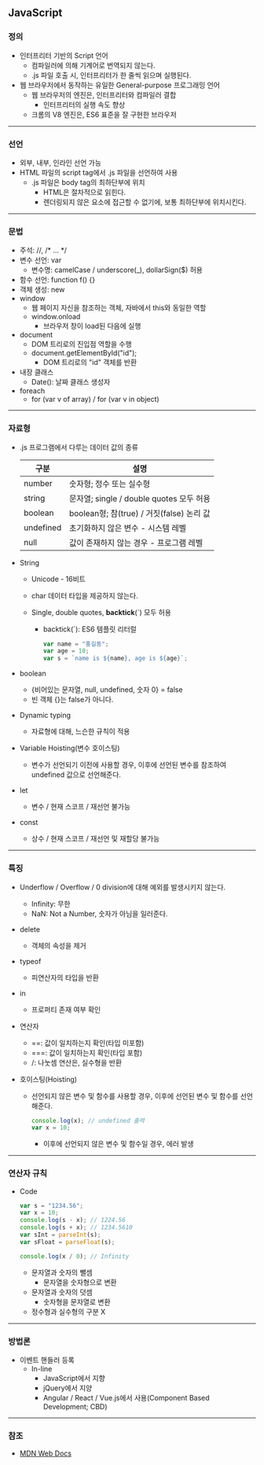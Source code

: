 ## JavaScript

### 정의

- 인터프리터 기반의 Script 언어
  - 컴파일러에 의해 기계어로 번역되지 않는다. 
  - .js 파일 호출 시, 인터프리터가 한 줄씩 읽으며 실행된다. 
- 웹 브라우저에서 동작하는 유일한 General-purpose 프로그래밍 언어
  - 웹 브라우저의 엔진은, 인터프리터와 컴파일러 결합
    - 인터프리터의 실행 속도 향상
  - 크롬의 V8 엔진은, ES6 표준을 잘 구현한 브라우저

---

### 선언

- 외부, 내부, 인라인 선언 가능
- HTML 파일의 script tag에서 .js 파일을 선언하여 사용
  - .js 파일은 body tag의 최하단부에 위치
    - HTML은 절차적으로 읽힌다. 
    - 렌더링되지 않은 요소에 접근할 수 없기에, 보통 최하단부에 위치시킨다. 

---

### 문법

- 주석: //, /* ... */
- 변수 선언: var
  - 변수명: camelCase / underscore(_), dollarSign($) 허용
- 함수 선언: function f() {}
- 객체 생성: new
- window
  - 웹 페이지 자신을 참조하는 객체, 자바에서 this와 동일한 역할
  - window.onload
    - 브라우저 창이 load된 다음에 실행
- document
  - DOM 트리로의 진입점 역할을 수행
  - document.getElementById("id");
    - DOM 트리로의 "id" 객체를 반환
- 내장 클래스
  - Date(): 날짜 클래스 생성자
- foreach
  - for (var v of array) / for (var v in object)

---

### 자료형

- .js 프로그램에서 다루는 데이터 값의 종류

  | 구분      | 설명                                      |
  | --------- | ----------------------------------------- |
  | number    | 숫자형; 정수 또는 실수형                  |
  | string    | 문자열; single / double quotes 모두 허용  |
  | boolean   | boolean형; 참(true) / 거짓(false) 논리 값 |
  | undefined | 초기화하지 않은 변수 - 시스템 레벨        |
  | null      | 값이 존재하지 않는 경우 - 프로그램 레벨   |

- String

  - Unicode - 16비트

  - char 데이터 타입을 제공하지 않는다. 

  - Single, double quotes, **backtick**(`) 모두 허용

    - backtick(`): ES6 템플릿 리터럴

      ```javascript
      var name = "홍길동";
      var age = 10;
      var s = `name is ${name}, age is ${age}`;
      ```

- boolean

  - {비어있는 문자열, null, undefined, 숫자 0} = false
  - 빈 객체 {}는 false가 아니다. 

- Dynamic typing

  - 자료형에 대해, 느슨한 규칙이 적용

- Variable Hoisting(변수 호이스팅)

  - 변수가 선언되기 이전에 사용할 경우, 이후에 선언된 변수를 참조하여 undefined 값으로 선언해준다. 

- let

  - 변수 / 현재 스코프 / 재선언 불가능

- const

  - 상수 / 현재 스코프 / 재선언 및 재할당 불가능

---

### 특징

- Underflow / Overflow / 0 division에 대해 예외를 발생시키지 않는다. 

  - Infinity: 무한
  - NaN: Not a Number, 숫자가 아님을 일러준다. 

- delete

  - 객체의 속성을 제거

- typeof

  - 피연산자의 타입을 반환

- in

  - 프로퍼티 존재 여부 확인

- 연산자

  - ==: 값이 일치하는지 확인(타입 미포함)
  - ===: 값이 일치하는지 확인(타입 포함)
  - /: 나눗셈 연산은, 실수형을 반환

- 호이스팅(Hoisting)

  - 선언되지 않은 변수 및 함수를 사용할 경우, 이후에 선언된 변수 및 함수를 선언해준다. 

    ```javascript
    console.log(x); // undefined 출력
    var x = 10;
    ```

    - 이후에 선언되지 않은 변수 및 함수일 경우, 에러 발생

---

### 연산자 규칙

- Code

  ```javascript
  var s = "1234.56";
  var x = 10;
  console.log(s - x); // 1224.56
  console.log(s + x); // 1234.5610
  var sInt = parseInt(s);
  var sFloat = parseFloat(s);
  
  console.log(x / 0); // Infinity
  ```

  - 문자열과 숫자의 뺄셈
    - 문자열을 숫자형으로 변환
  - 문자열과 숫자의 덧셈
    - 숫자형을 문자열로 변환
  - 정수형과 실수형의 구분 X

---

### 방법론

- 이벤트 핸들러 등록
  - In-line
    - JavaScript에서 지향
    - jQuery에서 지양
    - Angular / React / Vue.js에서 사용(Component Based Development; CBD)


---

### 참조

- [MDN Web Docs](https://developer.mozilla.org/ko/)